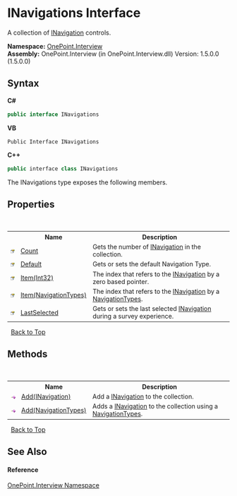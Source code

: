 # INavigations Interface
 

A collection of <a href="T_OnePoint_Interview_INavigation">INavigation</a> controls.

**Namespace:**&nbsp;<a href="N_OnePoint_Interview">OnePoint.Interview</a><br />**Assembly:**&nbsp;OnePoint.Interview (in OnePoint.Interview.dll) Version: 1.5.0.0 (1.5.0.0)

## Syntax

**C#**<br />
``` C#
public interface INavigations
```

**VB**<br />
``` VB
Public Interface INavigations
```

**C++**<br />
``` C++
public interface class INavigations
```

The INavigations type exposes the following members.


## Properties
&nbsp;<table><tr><th></th><th>Name</th><th>Description</th></tr><tr><td>![Public property](media/pubproperty.gif "Public property")</td><td><a href="P_OnePoint_Interview_INavigations_Count">Count</a></td><td>
Gets the number of <a href="T_OnePoint_Interview_INavigation">INavigation</a> in the collection.</td></tr><tr><td>![Public property](media/pubproperty.gif "Public property")</td><td><a href="P_OnePoint_Interview_INavigations_Default">Default</a></td><td>
Gets or sets the default Navigation Type.</td></tr><tr><td>![Public property](media/pubproperty.gif "Public property")</td><td><a href="P_OnePoint_Interview_INavigations_Item_1">Item(Int32)</a></td><td>
The index that refers to the <a href="T_OnePoint_Interview_INavigation">INavigation</a> by a zero based pointer.</td></tr><tr><td>![Public property](media/pubproperty.gif "Public property")</td><td><a href="P_OnePoint_Interview_INavigations_Item">Item(NavigationTypes)</a></td><td>
The index that refers to the <a href="T_OnePoint_Interview_INavigation">INavigation</a> by a <a href="T_OnePoint_Interview_NavigationTypes">NavigationTypes</a>.</td></tr><tr><td>![Public property](media/pubproperty.gif "Public property")</td><td><a href="P_OnePoint_Interview_INavigations_LastSelected">LastSelected</a></td><td>
Gets or sets the last selected <a href="T_OnePoint_Interview_INavigation">INavigation</a> during a survey experience.</td></tr></table>&nbsp;
<a href="#inavigations-interface">Back to Top</a>

## Methods
&nbsp;<table><tr><th></th><th>Name</th><th>Description</th></tr><tr><td>![Public method](media/pubmethod.gif "Public method")</td><td><a href="M_OnePoint_Interview_INavigations_Add">Add(INavigation)</a></td><td>
Add a <a href="T_OnePoint_Interview_INavigation">INavigation</a> to the collection.</td></tr><tr><td>![Public method](media/pubmethod.gif "Public method")</td><td><a href="M_OnePoint_Interview_INavigations_Add_1">Add(NavigationTypes)</a></td><td>
Adds a <a href="T_OnePoint_Interview_INavigation">INavigation</a> to the collection using a <a href="T_OnePoint_Interview_NavigationTypes">NavigationTypes</a>.</td></tr></table>&nbsp;
<a href="#inavigations-interface">Back to Top</a>

## See Also


#### Reference
<a href="N_OnePoint_Interview">OnePoint.Interview Namespace</a><br />